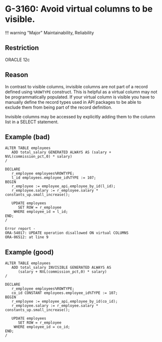 # G-3160: Avoid virtual columns to be visible.

!!! warning "Major"
    Maintainability, Reliability

## Restriction

ORACLE 12c

## Reason

In contrast to visible columns, invisible columns are not part of a record defined using `%ROWTYPE` construct. This is helpful as a virtual column may not be programmatically populated. If your virtual column is visible you have to manually define the record types used in API packages to be able to exclude them from being part of the record definition.

Invisible columns may be accessed by explicitly adding them to the column list in a SELECT statement.

## Example (bad)

```
ALTER TABLE employees
   ADD total_salary GENERATED ALWAYS AS (salary + NVL(commission_pct,0) * salary)
/

DECLARE
   r_employee employees%ROWTYPE;
   l_id employees.employee_id%TYPE := 107;
BEGIN
   r_employee := employee_api.employee_by_id(l_id);
   r_employee.salary := r_employee.salary * constants_up.small_increase();

   UPDATE employees
      SET ROW = r_employee
    WHERE employee_id = l_id;
END;
/

Error report -
ORA-54017: UPDATE operation disallowed ON virtual COLUMNS
ORA-06512: at line 9
```

## Example (good)

```
ALTER TABLE employees
   ADD total_salary INVISIBLE GENERATED ALWAYS AS 
      (salary + NVL(commission_pct,0) * salary)
/

DECLARE
   r_employee employees%ROWTYPE;
   co_id CONSTANT employees.employee_id%TYPE := 107;
BEGIN
   r_employee := employee_api.employee_by_id(co_id);
   r_employee.salary := r_employee.salary * constants_up.small_increase();

   UPDATE employees
      SET ROW = r_employee
    WHERE employee_id = co_id;
END;
/
```